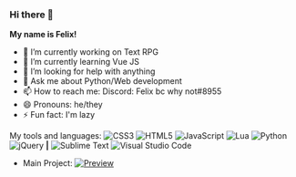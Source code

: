 ### Hi there 👋

**My name is Felix!**

- 🔭 I’m currently working on Text RPG
- 🌱 I’m currently learning Vue JS
- 🤔 I’m looking for help with anything
- 💬 Ask me about Python/Web development
- 📫 How to reach me: Discord: Felix bc why not#8955
- 😄 Pronouns: he/they
- ⚡ Fun fact: I'm lazy

My tools and languages:
![CSS3](https://img.shields.io/badge/css3-%231572B6.svg?style=for-the-badge&logo=css3&logoColor=white) ![HTML5](https://img.shields.io/badge/html5-%23E34F26.svg?style=for-the-badge&logo=html5&logoColor=white) ![JavaScript](https://img.shields.io/badge/javascript-%23323330.svg?style=for-the-badge&logo=javascript&logoColor=%23F7DF1E) ![Lua](https://img.shields.io/badge/lua-%232C2D72.svg?style=for-the-badge&logo=lua&logoColor=white) ![Python](https://img.shields.io/badge/python-3670A0?style=for-the-badge&logo=python&logoColor=ffdd54) ![jQuery](https://img.shields.io/badge/jquery-%230769AD.svg?style=for-the-badge&logo=jquery&logoColor=white) **|** ![Sublime Text](https://img.shields.io/badge/sublime_text-%23575757.svg?style=for-the-badge&logo=sublime-text&logoColor=important) ![Visual Studio Code](https://img.shields.io/badge/Visual%20Studio%20Code-0078d7.svg?style=for-the-badge&logo=visual-studio-code&logoColor=white)

 - Main Project: [![Preview](https://opengraph.githubassets.com/721836c2d4fbf1f9053c376aed9a1dd94bdb00e9faddb1b54aa8ee547665e4bf/FelixFromDiscord/textrpg)](https://github.com/FelixFromDiscord/textrpg)
